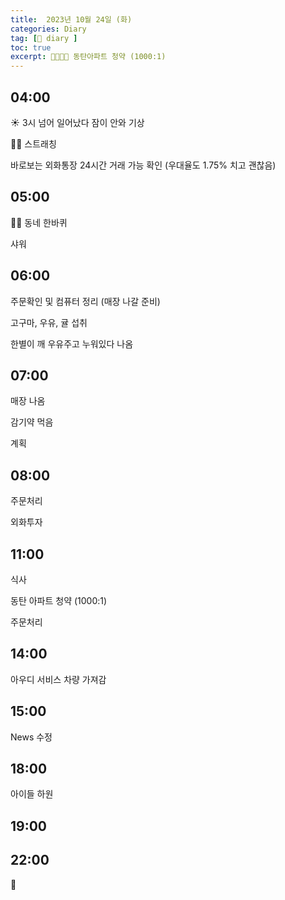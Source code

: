 ```yaml
---
title:  2023년 10월 24일 (화)
categories: Diary
tag: [📒 diary ]
toc: true
excerpt: 🏃🏻🤸🏻 동탄아파트 청약 (1000:1)
---
```


## 04:00​

☀️ 3시 넘어 일어났다 잠이 안와 기상

🤸🏻 스트래칭

바로보는 외화통장 24시간 거래 가능 확인 (우대율도 1.75% 치고 괜찮음)

## 05:00


🏃🏻 동네 한바퀴

샤워

## 06:00

주문확인 및 컴퓨터 정리 (매장 나갈 준비)

고구마, 우유, 귤 섭취

한별이 깨 우유주고 누워있다 나옴

## 07:00

매장 나옴

감기약 먹음

계획

## 08:00

주문처리

외화투자

## 11:00

식사

동탄 아파트 청약 (1000:1)

주문처리

## 14:00

아우디 서비스 차량 가져감

## 15:00

News 수정

## 18:00

아이들 하원

## 19:00

## 22:00

🌙

<br><br><br>